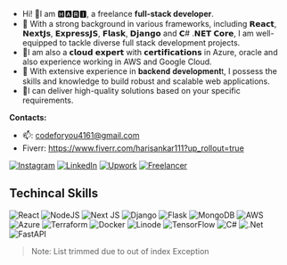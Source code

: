 - Hi! 👋I am 🅷🅰🆁🅸, a freelance **full-stack developer**.
- 🤹 With a strong background in various frameworks, including 𝗥𝗲𝗮𝗰𝘁, 𝗡𝗲𝘅𝘁𝗝𝘀, 𝗘𝘅𝗽𝗿𝗲𝘀𝘀𝗝𝗦, 𝗙𝗹𝗮𝘀𝗸, 𝗗𝗷𝗮𝗻𝗴𝗼 and 𝗖# .𝗡𝗘𝗧 𝗖𝗼𝗿𝗲, I am well-equipped to tackle diverse full stack development projects.
- 🎯I am also a 𝗰𝗹𝗼𝘂𝗱 𝗲𝘅𝗽𝗲𝗿𝘁 with 𝗰𝗲𝗿𝘁𝗶𝗳𝗶𝗰𝗮𝘁𝗶𝗼𝗻𝘀 in Azure, oracle and also experience working in AWS and Google Cloud.
- 💯 With extensive experience in 𝐛𝐚𝐜𝐤𝐞𝐧𝐝 𝐝𝐞𝐯𝐞𝐥𝐨𝐩𝐦𝐞𝐧𝐭t, I possess the skills and knowledge to build robust and scalable web applications.
- 💪I can deliver high-quality solutions based on your specific requirements. 

**Contacts:**
- 📫: codeforyou4161@gmail.com
- Fiverr: https://www.fiverr.com/harisankar111?up_rollout=true

[![Instagram](https://img.shields.io/badge/Instagram-%23E4405F.svg?style=for-the-badge&logo=Instagram&logoColor=white)](https://www.instagram.com/the_different_youu/)
[![LinkedIn](https://img.shields.io/badge/linkedin-%230077B5.svg?style=for-the-badge&logo=linkedin&logoColor=white)](https://www.linkedin.com/in/hari-sankar-2a1a20332/)
[![Upwork](https://img.shields.io/badge/UpWork-6FDA44?style=for-the-badge&logo=Upwork&logoColor=white)](https://www.upwork.com/freelancers/~01881e3af3a211f8e3)
[![Freelancer](https://img.shields.io/badge/Freelancer-29B2FE?style=for-the-badge&logo=Freelancer&logoColor=white)](https://www.freelancer.in/u/hariharasankar2)

## Techincal Skills
![React](https://img.shields.io/badge/react-%2320232a.svg?style=for-the-badge&logo=react&logoColor=%2361DAFB) ![NodeJS](https://img.shields.io/badge/node.js-6DA55F?style=for-the-badge&logo=node.js&logoColor=white) ![Next JS](https://img.shields.io/badge/Next-black?style=for-the-badge&logo=next.js&logoColor=white) ![Django](https://img.shields.io/badge/django-%23092E20.svg?style=for-the-badge&logo=django&logoColor=white) ![Flask](https://img.shields.io/badge/flask-%23000.svg?style=for-the-badge&logo=flask&logoColor=white)	![MongoDB](https://img.shields.io/badge/MongoDB-%234ea94b.svg?style=for-the-badge&logo=mongodb&logoColor=white) ![AWS](https://img.shields.io/badge/AWS-%23FF9900.svg?style=for-the-badge&logo=amazon-aws&logoColor=white) ![Azure](https://img.shields.io/badge/azure-%230072C6.svg?style=for-the-badge&logo=microsoftazure&logoColor=white) ![Terraform](https://img.shields.io/badge/terraform-%235835CC.svg?style=for-the-badge&logo=terraform&logoColor=white) ![Docker](https://img.shields.io/badge/docker-%230db7ed.svg?style=for-the-badge&logo=docker&logoColor=white) ![Linode](https://img.shields.io/badge/linode-00A95C?style=for-the-badge&logo=linode&logoColor=white) ![TensorFlow](https://img.shields.io/badge/TensorFlow-%23FF6F00.svg?style=for-the-badge&logo=TensorFlow&logoColor=white)
![C#](https://img.shields.io/badge/c%23-%23239120.svg?style=for-the-badge&logo=csharp&logoColor=white) ![.Net](https://img.shields.io/badge/.NET-5C2D91?style=for-the-badge&logo=.net&logoColor=white) ![FastAPI](https://img.shields.io/badge/FastAPI-005571?style=for-the-badge&logo=fastapi)

> Note: List trimmed due to out of index Exception

<!---
code4161/code4161 is a ✨ special ✨ repository because its `README.md` (this file) appears on your GitHub profile.
You can click the Preview link to take a look at your changes.
--->
